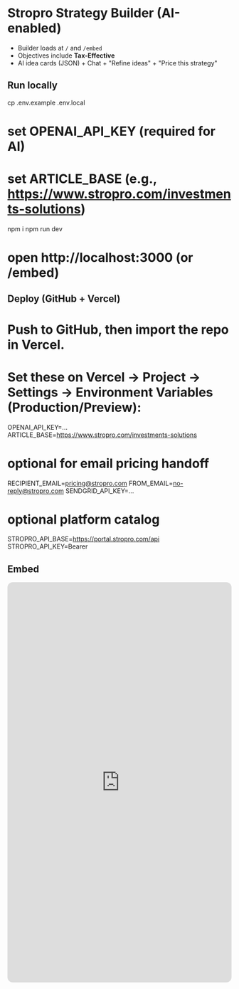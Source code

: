 # Stropro Strategy Builder (AI-enabled)

- Builder loads at `/` and `/embed`
- Objectives include **Tax-Effective**
- AI idea cards (JSON) + Chat + "Refine ideas" + "Price this strategy"

## Run locally
cp .env.example .env.local
# set OPENAI_API_KEY (required for AI)
# set ARTICLE_BASE (e.g., https://www.stropro.com/investments-solutions)
npm i
npm run dev
# open http://localhost:3000  (or /embed)

## Deploy (GitHub + Vercel)
# Push to GitHub, then import the repo in Vercel.
# Set these on Vercel → Project → Settings → Environment Variables (Production/Preview):
OPENAI_API_KEY=...
ARTICLE_BASE=https://www.stropro.com/investments-solutions
# optional for email pricing handoff
RECIPIENT_EMAIL=pricing@stropro.com
FROM_EMAIL=no-reply@stropro.com
SENDGRID_API_KEY=...
# optional platform catalog
STROPRO_API_BASE=https://portal.stropro.com/api
STROPRO_API_KEY=Bearer <your-platform-token>

## Embed
<iframe src="https://YOUR-APP.vercel.app/embed" style="width:100%;min-height:900px;border:0;border-radius:12px" loading="lazy"></iframe>
